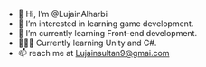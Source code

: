 - 👋 Hi, I’m @LujainAlharbi
- 👀 I’m interested in learning game development.
- 🦾 I’m currently learning Front-end development.
- 👩🏻‍💻 Currently learning Unity and C#.
- 📫 reach me at Lujainsultan9@gmai.com

<!---
lujainsultan/lujainsultan is a ✨ special ✨ repository because its `README.md` (this file) appears on your GitHub profile.
You can click the Preview link to take a look at your changes.
--->
